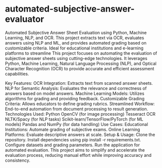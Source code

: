 # automated-subjective-answer-evaluator
Automated Subjective Answer Sheet Evaluation using Python, Machine Learning, NLP, and OCR. This project extracts text via OCR, evaluates answers using NLP and ML, and provides automated grading based on customizable criteria. Ideal for educational institutions and e-learning platforms to streamline
This project focuses on automating the evaluation of subjective answer sheets using cutting-edge technologies. It leverages Python, Machine Learning, Natural Language Processing (NLP), and Optical Character Recognition (OCR) to provide accurate and efficient assessment capabilities.

Key Features:
  OCR Integration: Extracts text from scanned answer sheets.
  NLP for Semantic Analysis: Evaluates the relevance and correctness of answers based on model answers.
  Machine Learning Models: Utilizes algorithms for grading and providing feedback.
  Customizable Grading Criteria: Allows educators to define grading rubrics.
  Streamlined Workflow: End-to-end automation from document processing to result generation.
Technologies Used:
  Python
  OpenCV (for image processing)
  Tesseract OCR
  NLTK/Spacy (for NLP tasks)
  Scikit-learn/TensorFlow/PyTorch (for ML models)
  Pandas and NumPy (for data handling)
Use Cases:
  Educational Institutions: Automate grading of subjective exams.
  Online Learning Platforms: Evaluate descriptive answers at scale.
Setup & Usage:
  Clone the repository.
  Install dependencies using pip install -r requirements.txt.
  Configure datasets and grading parameters.
  Run the application for automated evaluation.
This project aims to simplify and accelerate the evaluation process, reducing manual effort while improving accuracy and consistency.
